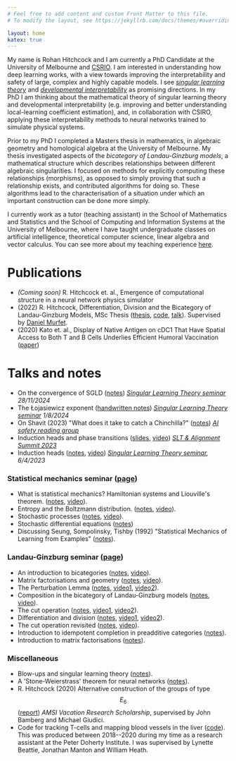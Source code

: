 ```yaml
---
# Feel free to add content and custom Front Matter to this file.
# To modify the layout, see https://jekyllrb.com/docs/themes/#overriding-theme-defaults

layout: home
katex: true
---
```


My name is Rohan Hitchcock and I am currently a PhD Candidate at the University 
of Melbourne and [CSRIO](https://www.csiro.au). I am interested in understanding 
how deep learning works, with a view towards improving the interpretability 
and safety of large, complex and highly capable models. I see
*[singular learning theory](https://metauni.org/slt/)* and 
*[developmental interpretability](https://devinterp.com/)* as promising directions.
In my PhD I am 
thinking about the mathematical theory of singular learning theory and developmental 
interpretability (e.g. improving and better understanding local-learning coefficient estimation), 
and, in collaboration with CSIRO, applying these interpretability methods to neural networks trained 
to simulate physical systems.

Prior to my PhD I completed a Masters thesis in mathematics, in algebraic geometry and homological 
algebra at the University of Melbourne. My thesis investigated aspects of 
the *bicategory of Landau-Ginzburg models*, a mathematical structure which 
describes relationships between different algebraic singularities. I focused on 
methods for explicitly computing these relationships (morphisms), as opposed to 
simply proving that such a relationship exists, and contributed algorithms for 
doing so. These algorithms lead to the characterisation of a situation under which 
an important construction can be done more simply. 

I currently work as a tutor (teaching assistant) in the School of Mathematics and 
Statistics and the School of Computing and Information Systems at the University of 
Melbourne, where I have taught
undergraduate classes on artificial intelligence, theoretical computer science, 
linear algebra and vector calculus. You can see more about my teaching experience 
[here](teaching). 

# Publications 
- *(Coming soon)* R. Hitchcock et. al., Emergence of computational structure in a neural network physics simulator
- (2022) R. Hitchcock, Differentiation, Division and the Bicategory of Landau-Ginzburg Models, MSc Thesis ([thesis](msc-thesis), [code](https://github.com/rohan-hitchcock/msc-thesis-examples), [talk](https://www.youtube.com/watch?v=386z_oBmR3w)). Supervised by [Daniel Murfet](http://therisingsea.org).
- (2020) Kato et. al., Display of Native Antigen on cDC1 That Have Spatial Access to Both T and B Cells Underlies Efficient Humoral Vaccination ([paper](https://doi.org/10.4049/jimmunol.2000549))

# Talks and notes

- On the convergence of SGLD ([notes](notes/sgld-convergence.pdf)) *[Singular Learning Theory seminar](https://metauni.org/slt/) 28/11/2024*
- The Łojasiewicz exponent ([handwritten notes](notes/lojasiewicz-exponent.pdf)) *[Singular Learning Theory seminar](https://metauni.org/slt/) 1/8/2024*
- On Shavit (2023) "What does it take to catch a Chinchilla?" ([notes](notes/2023-10-19-ai-safety-seminar)) *[AI safety reading group](https://metauni.org/ai-safety/)*
- Induction heads and phase transitions ([slides](notes/2023-6-slt-alignment-talk-mech-interp.pdf), [video](https://www.youtube.com/watch?v=0Dwimu1q5yk)) *[SLT & Alignment Summit 2023](https://timaeus.co/events/2023-q2-berkeley-conference)*
- Induction heads ([notes](notes/2023-4-6-slt-seminar-induction-heads), [video](https://youtu.be/eCQWIla-TSY)) *[Singular Learning Theory seminar](https://metauni.org/slt/), 6/4/2023*

### Statistical mechanics seminar ([page](stat-mech))
- What is statistical mechanics? Hamiltonian systems and Liouville's theorem. ([notes](/stat-mech/intro.pdf), [video](https://youtu.be/D2Lyxkf5gIM)).
- Entropy and the Boltzmann distribution. ([notes](/stat-mech/entropy-and-boltzmann.pdf), [video](https://youtu.be/DwyIcfzT8e8)).
- Stochastic processes ([notes](/stat-mech/stochastic-processes.pdf), [video](https://youtu.be/sa4y1G4VHyQ)).
- Stochastic differential equations ([notes](/stat-mech/stochastic-integration-and-sdes.pdf))
- Discussing Seung, Sompolinsky, Tishby (1992) "Statistical Mechanics of Learning from Examples" ([notes](/stat-mech/statistical-mechanics-of-learning-from-examples-notes.pdf)).

### Landau-Ginzburg seminar ([page](https://metauni.org/lg))
- An introduction to bicategories ([notes](notes/bicategories.pdf), [video](https://www.youtube.com/watch?v=K6W_3tMz0qA)).
- Matrix factorisations and geometry ([notes](notes/matrix-factorisations-geometry.pdf), [video](https://www.youtube.com/watch?v=Wa_kQs0PGKY)).
- The Perturbation Lemma ([notes](notes/pertubation-lemma.pdf), [video1](https://www.youtube.com/watch?v=-gWUA5tCgc4), [video2](https://www.youtube.com/watch?v=n_jlHU0FuwA)).
- Composition in the bicategory of Landau-Ginzburg models ([notes](notes/composition-in-LG.pdf), [video](https://www.youtube.com/watch?v=MZhsDkBHPmY)).
- The cut operation ([notes](notes/cut-operation.pdf), [video1](https://www.youtube.com/watch?v=zbAYN4MsEVA), [video2](https://www.youtube.com/watch?v=e1c5HosIs_g)).
- Differentiation and division ([notes](notes/differentiation-and-division.pdf), [video1](https://www.youtube.com/watch?v=tiYctrHB-b4), [video2](https://www.youtube.com/watch?v=0dweO2-4ME8)).
- The cut operation revisited ([notes](notes/cut-operation-2.pdf), [video](https://www.youtube.com/watch?v=M8c3n2-didI)).
- Introduction to idempotent completion in preadditive categories ([notes](notes/idempotents.pdf)).
- Introduction to matrix factorisations ([notes](notes/matrix-factorisations-ses.pdf)). 

### Miscellaneous
- Blow-ups and singular learning theory ([notes](notes/blowups.pdf)).
- A 'Stone-Weierstrass' theorem for neural networks ([notes](notes/nn-approximation.pdf)).
- R. Hitchcock (2020) Alternative construction of the groups of type $$E_6$$ ([report](notes/amsi-vrs-report.pdf)) *AMSI Vacation Research Scholarship*, supervised by John Bamberg and Michael Giudici. 
- Code for tracking T-cells and mapping blood vessels in the liver ([code](https://github.com/rohan-hitchcock/tcells-portfolio)). This was produced between 2018--2020 during my time as a research assistant at the Peter Doherty Institute. I was supervised by Lynette Beattie, 
Jonathan Manton and William Heath. 
